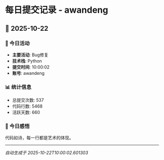 # 每日提交记录 - awandeng

## 📅 2025-10-22

### 🎯 今日活动
- **主要活动**: Bug修复
- **技术栈**: Python
- **提交时间**: 10:00:02
- **账号**: awandeng

### 📊 统计信息
- 总提交次数: 537
- 代码行数: 5468
- 活跃天数: 660

### 💭 今日感悟
代码如诗，每一行都是艺术的体现。

---
*自动生成于 2025-10-22T10:00:02.601303*
